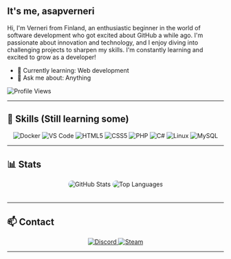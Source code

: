 ## It's me, asapverneri

Hi, I'm Verneri from Finland, an enthusiastic beginner in the world of software development who got excited about GitHub a while ago. 
I'm passionate about innovation and technology, and I enjoy diving into challenging projects to sharpen my skills. 
I'm constantly learning and excited to grow as a developer!

- 🌱 Currently learning: Web development
- 💬 Ask me about: Anything

![Profile Views](https://komarev.com/ghpvc/?username=asapverneri&color=blueviolet)

---

## 🚀 Skills (Still learning some)

<div align="center">
  <img src="https://img.shields.io/badge/Docker-2496ED?style=for-the-badge&logo=docker&logoColor=white" alt="Docker" />
  <img src="https://img.shields.io/badge/VS%20Code-0078D4?style=for-the-badge&logo=visual-studio-code&logoColor=white" alt="VS Code" />
  <img src="https://img.shields.io/badge/HTML5-E34F26?style=for-the-badge&logo=html5&logoColor=white" alt="HTML5" />
  <img src="https://img.shields.io/badge/CSS5-1572B6?style=for-the-badge&logo=css3&logoColor=white" alt="CSS5" />
  <img src="https://img.shields.io/badge/PHP-777BB4?style=for-the-badge&logo=php&logoColor=white" alt="PHP" />
  <img src="https://img.shields.io/badge/C%23-239120?style=for-the-badge&logo=c-sharp&logoColor=white" alt="C#" />
  <img src="https://img.shields.io/badge/Linux-FCC624?style=for-the-badge&logo=linux&logoColor=black" alt="Linux" />
  <img src="https://img.shields.io/badge/MySQL-4479A1?style=for-the-badge&logo=mysql&logoColor=white" alt="MySQL" />
</div>

---

## 📊 Stats

<div align="center">
  <img src="https://github-readme-stats.vercel.app/api?username=asapverneri&show_icons=true&theme=radical&border_color=eb4034" style="border-radius: 10px; margin-bottom: 20px;" alt="GitHub Stats" />
  <img src="https://github-readme-stats.vercel.app/api/top-langs/?username=asapverneri&layout=compact&theme=algolia&border_color=blue" style="border-radius: 10px;" alt="Top Languages" />
</div>

---

## 📫 Contact

<div align="center">
  <a href="https://discordapp.com/users/367644530121637888">
    <img src="https://img.shields.io/badge/Discord-7289DA?style=for-the-badge&logo=discord&logoColor=white" alt="Discord" />
  </a>
  <a href="https://steamcommunity.com/id/vvernerii/">
    <img src="https://img.shields.io/badge/Steam-000000?style=for-the-badge&logo=steam&logoColor=white" alt="Steam" />
  </a>
</div>

---
